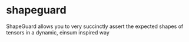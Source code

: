 # shapeguard
ShapeGuard allows you to very succinctly assert the expected shapes of tensors in a dynamic, einsum inspired way
